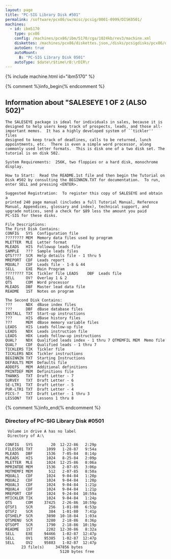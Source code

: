 ```yaml
---
layout: page
title: "PC-SIG Library Disk #501"
permalink: /software/pcx86/sw/misc/pcsig/0001-0999/DISK0501/
machines:
  - id: ibm5170
    type: pcx86
    config: /machines/pcx86/ibm/5170/cga/1024kb/rev3/machine.xml
    diskettes: /machines/pcx86/diskettes.json,/disks/pcsigdisks/pcx86/diskettes.json
    autoGen: true
    autoMount:
      B: "PC-SIG Library Disk 0501"
    autoType: $date\r$time\rB:\rDIR\r
---
```


{% include machine.html id="ibm5170" %}

{% comment %}info_begin{% endcomment %}

## Information about "SALESEYE 1 OF 2 (ALSO 502)"

    The SALESEYE package is ideal for individuals in sales, because it is
    designed to help users keep track of prospects, leads, and those all-
    important memos.  It has a highly developed system of ``tickler'' files
    designed to keep track of deadlines, calls to be returned, lunch
    appointments, etc.  There is even a simple word processor, along
    commonly used letter formats.  This is disk one of a two disk set. The
    tutorial is on disk 502.
    
    System Requirements:  256K, two floppies or a hard disk, monochrome
    display.
    
    How to Start:  Read the README.1st file and then begin the Tutorial on
    Disk #502 by consulting the BEGINNIN.TXT for documentation.  To run,
    enter SELL and pressing <ENTER>.
    
    Suggested Registration:  To register this copy of SALESEYE and obtain a
    printed 240 page manual (includes a full Tutorial Manual, Reference
    Manual, Appendices, glossary and index), technical support, and
    upgrade notices, send a check for $89 less the amount you paid
    PC-SIG for these disks.
    
    File Descriptions:
    The First Disk Contains:
    CONFIG   SYS  Configuration file
    ???????? MEM  Memory data files used by program
    MLETTER  MLE  Letter format
    MLEADS   HIS  Followup leads file
    SAMPLE   ???  Sample leads files
    QTS????  SCR  Help details file - 1 thru 5
    MREPORT  CDF  Leads report
    MQUAL?   CDF  Leads file - 1-8 & 44
    SELL     EXE  Main Program
    ???????? TIK  Tickler file LEADS    DBF  Leads file
    SELL     OV?  Overlay 1 & 2
    QTS      COM  Word processor
    MLEADS   DBF  Master lead data file
    README   1ST  Notes on program
    
    The Second Disk Contains:
    ???      NDX  dBase index files
    ???      DBF  dBase database files
    INSTALL  TXT  Start-up instructions
    ???      HIS  dBase history files
    ???      MEM  dBase memory variable files
    LEADS    HIS  Leads follow-up file
    LEADS    NDX  Leads instruction file
    LEADS    HDX  Leads follow-up instructions
    QUAL?    NDX  Qualified leads index - 1 thru 7 QTMEMFIL MEM  Memo file
    QUAL?    CDF  Qualified leads - 1 thru 7
    TICKLERS TIK  Tickler file
    TICKLERS NDX  Tickler instructions
    BEGINNIN TXT  Starting Instructions
    DEFAULTS MEM  Defaults file
    ADDEFS   MEM  Additional definitions
    PRINTDEF MEM  Definitions file
    THANKS   TXT  Draft Letter - 7
    SURVEY   TXT  Draft Letter - 6
    SE-LTR1  TXT  Draft Letter - 5
    PUR-LTR1 TXT  Draft Letter - 4
    PICS-?   TXT  Draft Letter - 1 thru 3
    LESSON?  TXT  Lessons 1 thru 8
{% comment %}info_end{% endcomment %}


### Directory of PC-SIG Library Disk #0501

     Volume in drive A has no label
     Directory of A:\

    CONFIG   SYS        20  12-22-86   2:29p
    FILES501 TXT      1099   1-28-87   9:54a
    MLEADS   DBF      1536   7-05-84   8:14p
    MLEADS   HIS      1024   8-25-84   2:09p
    MLETTER  MLE      1024  12-25-86   8:06a
    MPRINTDE MEM      1536   2-07-85   3:06p
    MQTMEMFI MEM       512   2-07-85   8:50a
    MQUAL1   CDF      1024   9-04-84   1:20p
    MQUAL2   CDF      1024   9-04-84   1:20p
    MQUAL3   CDF      1024   9-04-84   1:21p
    MQUAL4   CDF      1024   9-04-84   1:21p
    MREPORT  CDF      1024   9-24-84  10:59a
    MTICKLER TIK      1024   9-04-84   1:24p
    QTS      COM     37425   2-26-86  10:59p
    QTSF1    SCR       256   1-01-80   6:53p
    QTSF2    SCR       384   1-01-80   7:41p
    QTSHELP  SCR      3890  10-18-84   1:03a
    QTSMENU  SCR      3280   2-18-86   8:36p
    QTSOPT   SCR      1790   2-18-86  10:19p
    README   1ST      2202  12-30-86   8:32a
    SELL     EXE     94466   1-02-87  12:47p
    SELL     OV1     95385   1-02-87  12:47p
    SELL     OV2     95883   1-02-87  12:47p
           23 file(s)     347856 bytes
                            5120 bytes free
